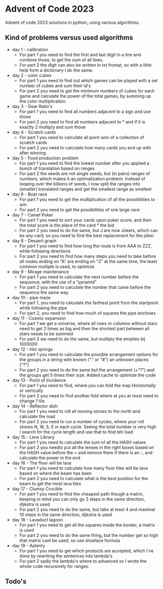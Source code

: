 # Advent of Code 2023
Advent of code 2023 solutions in python, using various algorithms.

## Kind of problems versus used algorithms

- day 1 - calibration
    - For part 1 you need to find the first and last digit in a line and combine those, to get the sum of all lines.
    - For part 2 the digit can also be written in txt fromat, so with a little help form a dictionary I do the same.
- day 2 - color cubes
    - For part 1 you need to find out which games can be played with a set number of cubes and sum their id's
    - For part 2 you need to get the minimum numbers of cubes for each game and calculate the power of the total games, by summing up the color multiplication.
- day 3 - Gear Ratio's
  - For part 1 you need to find all numbers adjacent to a sign and use those
  - For part 2 you need to find all numbers adjacent to * and if it is exactly 2 multiply and sum those
- day 4 - Scratch cards
  - For part 1 you need to calculate all point won of a collection of scratch cards
  - For part 2 you need to calculate how many cards you end up with after winning
- day 5 - Food production problem
  - For part 1 you need to find the lowest number after you applied a bunch of translation based on ranges
  - For part 2 the seeds are not single seeds, but (in pairs) ranges of numbers, which makes it an optimalization problem. Instead of looping over the billions of seeds, I now split the ranges into (smaller) translated ranges and get the smallest range as smallest
- day 6 - Boat race
  - For part 1 you need to get the multiplication of all the possibilities to win
  - For part 2 you need to get the possibilities of one large race
- day 7 - Camel Poker
  - For part 1 you need to sort your cards upon poker score, and then the total score is the place of the card * the bid
  - For part 2 you need to do the same, but J are now Jokers, which can be any card, so you need to find the best replacement for the joker.
- day 8 - Dessert graph
  - For part 1 you need to find how long the route is from AAA to ZZZ, while following directions
  - For part 2 you need to find how many steps you need to take before all nodes ending on "A" are ending on "Z" at the same time, the least common multiple is used, to optimize
- day 9 - Mirage maintenance
  - For part 1 you need to calculate the next number before the sequence, with the use of a "pyramid"
  - For part 2 you need to calculate the number that came before the sequence the same way
- day 10 - pipe maze
  - For part 1, you need to calculate the farthest point from the startpoint while following the pipe
  - For part 2, you need to find how much of squares the pipe encloses
- day 11 - Cosmic expansion
  - For part 1 we get a universe, where all  rows or columns without stars need to get 2 times as big and then the shortest part between all stars needs to be summed
  - For part 2 we need to do the same, but multiply the empties bij 1000000
- day 12 - Hot springs
  - For part 1 you need to calculate the possible arrangement options for the groups in a string with known ("." or "#") an unknown places ("?")
  - For part 2 you need to do the same but the arrangement (+"?") and the groups get 5 times their size. Added cache to optimize the code
- day 13 - Point of Incidence
  - For part 1 you need to find, where you can fold the map Horizontally or vertically
  - For part 2 you need to find another fold where at you at most need to change 1 tile
- day 14 - Reflector dish
  - For part 1 you need to roll all moving stones to the north and calculate the load
  - For part 2 you need to run a number of cycles, where your roll stones N, W, S, E in each cycle. Seeing the total number is very high I search for the cycle length and use that to find teh load
- day 15 - Lens Library
  - For part 1 you need to calculate the sum of all the HASH values
  - For part 2 you needto put all the lenses in the right boxes based on the HASH value before the = and remove them if there is an -, and calculate the power in the end
- day 16 - The floor will be lava
  - For part 1 you need to calculate how many floor tiles will be lava based on where the beam has been
  - For part 2 you need to calculate what is the best position for the beam to get the most lava tiles
- day 17 - Clumsy Crucible
  - For part 1 you need to find the cheapest path though a matrix, keeping in mind you can only go 3 steps in the same direction, dijkstra is used
  - For part 2 you need to do the same, but take at least 4 and maximal 10 steps in the same direction, dijkstra is used
- day 18 - Lavaduct lagoon
  - For part 1 you need to get all the squares inside the border, a matrix is used
  - For part 2 you need to do the same thing, but the number get so high that matrix cant be used, so use shoelace formula
- day 19 - Aplenty
  - For part 1 you need to get which products are accepted, which i've done by rewriting the sentences into lambda's
  - For part 2 sadly the lambda's where to advanced so I wrote the whole code recursively for ranges.

## Todo's
